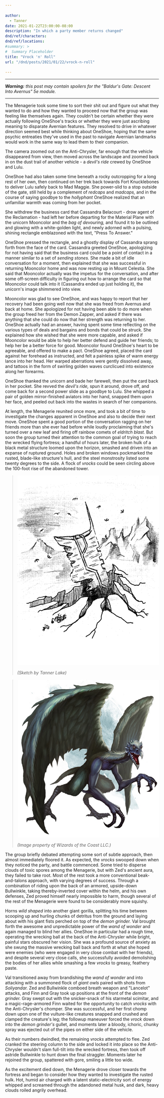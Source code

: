 ```yaml
---

author:
  - Tanner
date: 2021-01-22T23:00:00-08:00
description: "In which a party member returns changed"
dnd/ref/characters:
dnd/ref/locations:
#summary: >
#  Summary Placeholder
title: "Vrock 'n' Roll"
url: "/dnd/posts/2021/01/22/vrock-n-roll"

---
```


---

_**Warning:** this post may contain spoilers for the "Baldur's Gate: Descent Into Avernus" 5e module._

---

The Menagerie took some time to sort their shit out and figure out what they wanted to do and how they wanted to proceed now that the group was feeling like themselves again. They couldn't be certain whether they were actually following OneShoe's tracks or whether they were just ascribing meaning to disparate Avernian features. They resolved to drive in whatever direction seemed best while thinking about OneShoe, hoping that the same psychic entreaties they've used in the past to navigate Avernian landmarks would work in the same way to lead them to their companion.

The camera zoomed out on the Anti-Chrysler, far enough that the vehicle disappeared from view, then moved across the landscape and zoomed back in on the dust trail of another vehicle - a _devil's ride_ crewed by OneShoe and Lulu.

OneShoe had also taken some time beneath a rocky outcropping for a long rest of her own, then continued on her trek back towards Fort Knucklebones to deliver Lulu safely back to Mad Maggie. She power-slid to a stop outside of the gate, still held by a complement of _redcaps_ and _madcaps,_ and in the course of saying goodbye to the _hollyphant_ OneShoe realized that an unfamiliar warmth was coming from her pocket.

She withdrew the business card that Cassandra Belacourt - drow agent of the Reclamation - had left her before departing for the Material Plane with the unicorn Mooncolor and the _bag of devouring,_ and found it to be outlined and glowing with a white-golden light, and newly adorned with a pulsing, shining rectangle emblazoned with the text, "Press To Answer."

OneShoe pressed the rectangle, and a ghostly display of Cassandra sprang forth from the face of the card. Cassandra greeted OneShoe, apologizing for not having said that the business card could be a point of contact in a manner similar to a set of _sending stones._ She made a bit of idle conversation for a moment, then explained that she was successful in returning Mooncolor home and was now resting up in Mount Celestia. She said that Mooncolor actually was the impetus for the conversation, and after some off-screen difficulty in figuring out how to arrange the card so that Mooncolor could talk into it (Cassandra ended up just holding it), the unicorn's image shimmered into view.

Mooncolor was glad to see OneShoe, and was happy to report that her recovery had been going well now that she was freed from Avernus and back at home. She apologized for not having been able to do more when the group freed her from the Demon Zapper, and asked if there was anything that she could do now that her strength was returning to her. OneShoe actually had an answer, having spent some time reflecting on the various types of deals and bargains and bonds that could be struck. She explained how she wished that she were more capable, and asked if Mooncolor would be able to help her better defend and guide her friends; to help her be a better force for good. Mooncolor found OneShoe's heart to be agreeable, and offered to make a pact. OneShoe agreed, placed the card against her forehead as instructed, and felt a painless spike of warm energy lance into her head. Her warped aberrations were gently dissolved away, and tattoos in the form of swirling golden waves curclicued into existence along her forearms.

OneShoe thanked the unicorn and bade her farewell, then put the card back in her pocket. She revved the _devil's ride,_ spun it around, drove off, and come back for a second power slide as a goodbye to Lulu. She whipped a pair of golden mirror-finished aviators into her hand, snapped them upon her face, and peeled out back into the wastes in search of her companions.

At length, the Menagerie reunited once more, and took a bit of time to investigate the changes apparent in OneShoe and also to decide their next move. OneShoe spent a good portion of the conversation ragging on her friends more than she ever had before while loudly proclaiming that she's turned over a new leaf and firing off rainbow comets of _eldritch blast._ But soon the group turned their attention to the common goal of trying to reach the wrecked flying fortress; a handful of hours later, the broken hulk of a black metal structure loomed upon the horizon, smashed and driven into an expanse of ruptured ground. Holes and broken windows pockmarked the rusted, blade-like structure's hull, and the steel monstrosity listed some twenty degrees to the side. A flock of _vrocks_ could be seen circling above the 100-foot rise of the abandoned tower.

> ![Wrecked Flying Fortress](/images/dnd/location-wrecked-flying-fortress.png)
>
> _(Sketch by Tanner Lake)_

> ![Vrock](/images/dnd/monster-vrock.png)
>
> _(Image property of Wizards of the Coast LLC.)_

The group briefly debated attempting some sort of subtle approach, then almost immediately floored it. As expected, the _vrocks_ swooped down when they noticed the party, and battle commenced. Some tried to disperse clouds of toxic spores among the Menagerie, but with Zed's ancient aura, they failed to take root. Most of the rest took a more conventional beak-and-talons approach, with varying degrees of success. Through a combination of riding upon the back of an armored, upside-down Bullwinkle, taking thereby-inverted cover within the helm, and his own defenses, Zed proved himself nearly impossible to harm, though several of the rest of the Menagerie were found to be considerably more squishy.

Horns _wild shaped_ into another giant gorilla, splitting his time between scooping up and hurling chunks of detritus from the ground and laying about with his giant fists perched on top of the _demon grinder._ Val brought forth the awesome and unpredictable power of the _wand of wonder_ and again managed to blind her allies. OneShoe in particular had a rough time, operating the wrecking ball at the back of the Anti-Chrysler while bright, painful stars obscured her vision. She was a profound source of anxiety as she swung the massive wrecking ball back and forth at what she hoped were enemies (who were engaged in very close combat with her friends), and despite several very close calls, she successfully avoided demolishing the bodies of her allies while smashing a few _vrocks_ to greasy, feathery paste.

Val transitioned away from brandishing the _wand of wonder_ and into attacking with a summoned flock of _giant owls_ paired with shots from _Soliyandar._ Zed and Bullwinkle comboed breath weapon and "Lancelot" attacks, and Finn and Gray took up positions at the front of the _demon grinder._ Gray swept out with the snicker-snack of his starmetal scimitar, and a magic-rage-armored Finn waited for the opportunity to catch _vrocks_ with the Anti-Chrysler's chomper. She was successful, and her first chomp down upon one of the vulture-like creatures snapped and crushed and clamped the creature's leg; the followup maneuver forced the _vrock_ down into the _demon grinder's_ gullet, and moments later a bloody, ichoric, chunky spray was ejected out of the pipes on either side of the vehicle.

As their numbers dwindled, the remaining _vrocks_ attempted to flee. Zed cranked the steering column to the side and locked it into place so the Anti-Chrysler wouldn't slam full-tilt into the wrecked fortress, then took off astride Bullwinkle to hunt down the final straggler. Moments later he rejoined the group, spattered with gore, smiling a little too wide.

As the excitement died down, the Menagerie drove closer towards the fortress and began to consider how they wanted to investigate the rusted hulk. Hot, humid air charged with a latent static-electricity sort of energy whipped and screamed through the adandoned metal husk, and dark, heavy clouds roiled angrily overhead.

